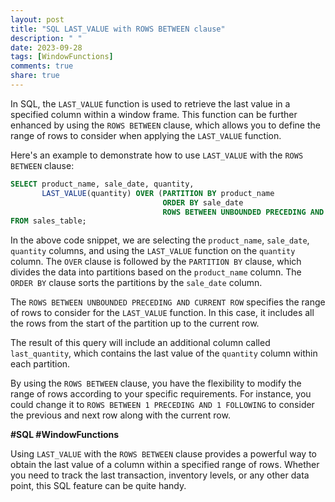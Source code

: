 ```yaml
---
layout: post
title: "SQL LAST_VALUE with ROWS BETWEEN clause"
description: " "
date: 2023-09-28
tags: [WindowFunctions]
comments: true
share: true
---
```


In SQL, the `LAST_VALUE` function is used to retrieve the last value in a specified column within a window frame. This function can be further enhanced by using the `ROWS BETWEEN` clause, which allows you to define the range of rows to consider when applying the `LAST_VALUE` function.

Here's an example to demonstrate how to use `LAST_VALUE` with the `ROWS BETWEEN` clause:

```sql
SELECT product_name, sale_date, quantity,
       LAST_VALUE(quantity) OVER (PARTITION BY product_name
                                  ORDER BY sale_date
                                  ROWS BETWEEN UNBOUNDED PRECEDING AND CURRENT ROW) AS last_quantity
FROM sales_table;
```

In the above code snippet, we are selecting the `product_name`, `sale_date`, `quantity` columns, and using the `LAST_VALUE` function on the `quantity` column. The `OVER` clause is followed by the `PARTITION BY` clause, which divides the data into partitions based on the `product_name` column. The `ORDER BY` clause sorts the partitions by the `sale_date` column.

The `ROWS BETWEEN UNBOUNDED PRECEDING AND CURRENT ROW` specifies the range of rows to consider for the `LAST_VALUE` function. In this case, it includes all the rows from the start of the partition up to the current row.

The result of this query will include an additional column called `last_quantity`, which contains the last value of the `quantity` column within each partition.

By using the `ROWS BETWEEN` clause, you have the flexibility to modify the range of rows according to your specific requirements. For instance, you could change it to `ROWS BETWEEN 1 PRECEDING AND 1 FOLLOWING` to consider the previous and next row along with the current row.

**#SQL #WindowFunctions**

Using `LAST_VALUE` with the `ROWS BETWEEN` clause provides a powerful way to obtain the last value of a column within a specified range of rows. Whether you need to track the last transaction, inventory levels, or any other data point, this SQL feature can be quite handy.